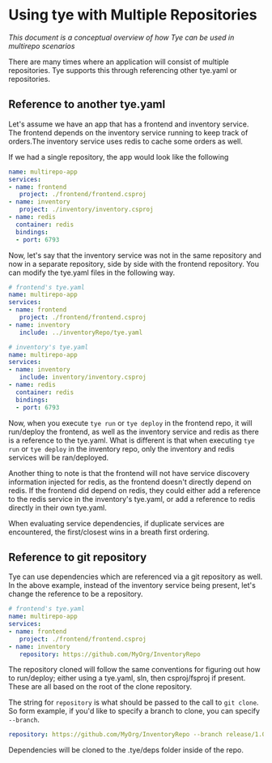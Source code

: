 # Using tye with Multiple Repositories

*This document is a conceptual overview of how Tye can be used in multirepo scenarios*

There are many times where an application will consist of multiple repositories. Tye supports this through referencing other tye.yaml or repositories.

## Reference to another tye.yaml

Let's assume we have an app that has a frontend and inventory service. The frontend depends on the inventory service running to keep track of orders.The inventory service uses redis to cache some orders as well.

If we had a single repository, the app would look like the following

```yaml
name: multirepo-app
services:
- name: frontend
   project: ./frontend/frontend.csproj
- name: inventory
   project: ./inventory/inventory.csproj
- name: redis
  container: redis
  bindings:
  - port: 6793
```

Now, let's say that the inventory service was not in the same repository and now in a separate repository, side by side with the frontend repository. You can modify the tye.yaml files in the following way.

```yaml
# frontend's tye.yaml
name: multirepo-app
services:
- name: frontend
   project: ./frontend/frontend.csproj
- name: inventory
   include: ../inventoryRepo/tye.yaml
```

```yaml
# inventory's tye.yaml
name: multirepo-app
services:
- name: inventory
   include: inventory/inventory.csproj
- name: redis
  container: redis
  bindings:
  - port: 6793
```

Now, when you execute `tye run` or `tye deploy` in the frontend repo, it will run/deploy the frontend, as well as the inventory service and redis as there is a reference to the tye.yaml. What is different is that when executing `tye run` or `tye deploy` in the inventory repo, only the inventory and redis services will be ran/deployed.

Another thing to note is that the frontend will not have service discovery information injected for redis, as the frontend doesn't directly depend on redis. If the frontend did depend on redis, they could either add a reference to the redis service in the inventory's tye.yaml, or add a reference to redis directly in their own tye.yaml.

When evaluating service dependencies, if duplicate services are encountered, the first/closest wins in a breath first ordering.

## Reference to git repository

Tye can use dependencies which are referenced via a git repository as well. In the above example, instead of the inventory service being present, let's change the reference to be a repository.

```yaml
# frontend's tye.yaml
name: multirepo-app
services:
- name: frontend
   project: ./frontend/frontend.csproj
- name: inventory
   repository: https://github.com/MyOrg/InventoryRepo
```

The repository cloned will follow the same conventions for figuring out how to run/deploy; either using a tye.yaml, sln, then csproj/fsproj if present. These are all based on the root of the clone repository.

The string for `repository` is what should be passed to the call to `git clone`. So form example, if you'd like to specify a branch to clone, you can specify `--branch`.

```yaml
repository: https://github.com/MyOrg/InventoryRepo --branch release/1.0
```

Dependencies will be cloned to the .tye/deps folder inside of the repo.
